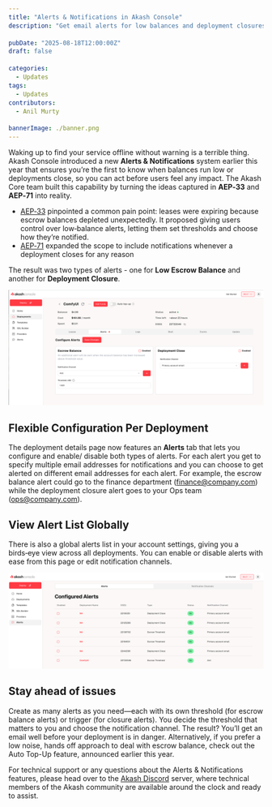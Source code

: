 ```yaml
---
title: "Alerts & Notifications in Akash Console"
description: "Get email alerts for low balances and deployment closures in Console."

pubDate: "2025-08-18T12:00:00Z"
draft: false

categories:
  - Updates
tags:
  - Updates
contributors:
  - Anil Murty

bannerImage: ./banner.png
---
```


Waking up to find your service offline without warning is a terrible thing. Akash Console introduced a new **Alerts & Notifications** system earlier this year that ensures you’re the first to know when balances run low or deployments close, so you can act before users feel any impact. The Akash Core team built this capability by turning the ideas captured in **AEP‑33** and **AEP‑71** into reality.

- [AEP‑33](/roadmap/aep-33/) pinpointed a common pain point: leases were expiring because escrow balances depleted unexpectedly. It proposed giving users control over low‑balance alerts, letting them set thresholds and choose how they’re notified.
- [AEP‑71](/roadmap/aep-71/) expanded the scope to include notifications whenever a deployment closes for any reason

The result was two types of alerts - one for **Low Escrow Balance** and another for **Deployment Closure**.

![Alerts & Notifications in Akash Console](1.png)

## Flexible Configuration Per Deployment

The deployment details page now features an **Alerts** tab that lets you configure and enable/ disable both types of alerts. For each alert you get to specify multiple email addresses for notifications and you can choose to get alerted on different email addresses for each alert. For example, the escrow balance alert could go to the finance department (finance@company.com) while the deployment closure alert goes to your Ops team (ops@company.com).

## View Alert List Globally

There is also a global alerts list in your account settings, giving you a birds‑eye view across all deployments. You can enable or disable alerts with ease from this page or edit notification channels.

![Alerts & Notifications in Akash Console](2.png)

## Stay ahead of issues

Create as many alerts as you need—each with its own threshold (for escrow balance alerts) or trigger (for closure alerts). You decide the threshold that matters to you and choose the notification channel. The result? You’ll get an email well before your deployment is in danger. Alternatively, if you prefer a low noise, hands off approach to deal with escrow balance, check out the Auto Top-Up feature, announced earlier this year.

For technical support or any questions about the Alerts & Notifications features, please head over to the [Akash Discord](https://www.google.com/url?q=https://discord.akash.network/&sa=D&source=editors&ust=1755510677030273&usg=AOvVaw3kR_Oea0LTitSXlzHEBwQV) server, where technical members of the Akash community are available around the clock and ready to assist.
